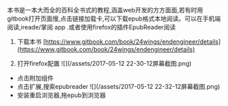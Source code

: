 本书是一本大而全的百科全书式的教程,涵盖web开发的方方面面,若有时用gitbook打开页面慢,点击链接加载卡,可以下载epub格式本地阅读。可以在手机端阅读,ireade/掌阅 app .或者使用firefox的插件EpubReader阅读


1. 下载本书 [https://www.gitbook.com/book/24wings/endengineer/details](https://www.gitbook.com/book/24wings/endengineer/details)

2. 打开firefox配置
![](/assets/2017-05-12 22-30-12屏幕截图.png)
* 点击附加组件
* 点击扩展,搜索epubreader
![](/assets/2017-05-12 22-32-12屏幕截图.png)
* 安装重启浏览器,拖epub到浏览器

